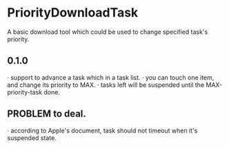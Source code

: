 # PriorityDownloadTask
A basic download tool which could be used to change specified task's priority.

## 0.1.0

 · support to advance a task which in a task list.
 ·  you can touch one item, and change its priority to MAX.
  · tasks left will be suspended until the MAX-priority-task done.

## PROBLEM to deal.
  · according to Apple's document, task should not timeout when it's suspended state.


